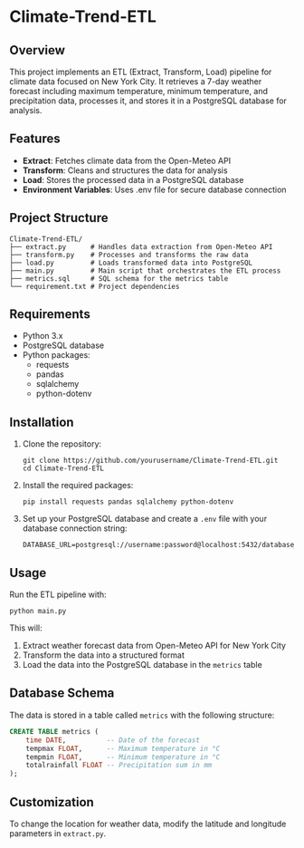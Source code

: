 # Climate-Trend-ETL

## Overview

This project implements an ETL (Extract, Transform, Load) pipeline for climate data focused on New York City. It retrieves a 7-day weather forecast including maximum temperature, minimum temperature, and precipitation data, processes it, and stores it in a PostgreSQL database for analysis.

## Features

- **Extract**: Fetches climate data from the Open-Meteo API
- **Transform**: Cleans and structures the data for analysis
- **Load**: Stores the processed data in a PostgreSQL database
- **Environment Variables**: Uses .env file for secure database connection

## Project Structure

```
Climate-Trend-ETL/
├── extract.py      # Handles data extraction from Open-Meteo API
├── transform.py    # Processes and transforms the raw data
├── load.py         # Loads transformed data into PostgreSQL
├── main.py         # Main script that orchestrates the ETL process
├── metrics.sql     # SQL schema for the metrics table
└── requirement.txt # Project dependencies
```

## Requirements

- Python 3.x
- PostgreSQL database
- Python packages:
  - requests
  - pandas
  - sqlalchemy
  - python-dotenv

## Installation

1. Clone the repository:
   ```
   git clone https://github.com/yourusername/Climate-Trend-ETL.git
   cd Climate-Trend-ETL
   ```

2. Install the required packages:
   ```
   pip install requests pandas sqlalchemy python-dotenv
   ```

3. Set up your PostgreSQL database and create a `.env` file with your database connection string:
   ```
   DATABASE_URL=postgresql://username:password@localhost:5432/database_name
   ```

## Usage

Run the ETL pipeline with:

```
python main.py
```

This will:
1. Extract weather forecast data from Open-Meteo API for New York City
2. Transform the data into a structured format
3. Load the data into the PostgreSQL database in the `metrics` table

## Database Schema

The data is stored in a table called `metrics` with the following structure:

```sql
CREATE TABLE metrics (
    time DATE,          -- Date of the forecast
    tempmax FLOAT,      -- Maximum temperature in °C
    tempmin FLOAT,      -- Minimum temperature in °C
    totalrainfall FLOAT -- Precipitation sum in mm
);
```

## Customization

To change the location for weather data, modify the latitude and longitude parameters in `extract.py`.
